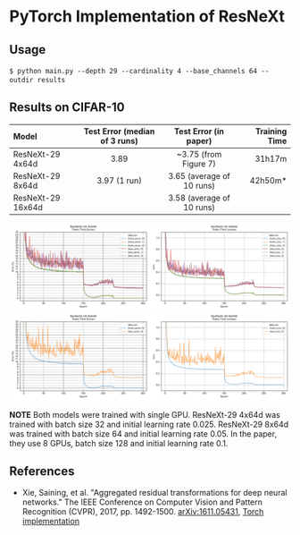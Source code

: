 # PyTorch Implementation of ResNeXt

## Usage

```
$ python main.py --depth 29 --cardinality 4 --base_channels 64 --outdir results
```

## Results on CIFAR-10

| Model             | Test Error (median of 3 runs) | Test Error (in paper)     | Training Time |
|:------------------|:-----------------------------:|:-------------------------:|--------------:|
| ResNeXt-29 4x64d  | 3.89                          | ~3.75 (from Figure 7)     |  31h17m       |
| ResNeXt-29 8x64d  | 3.97 (1 run)                  | 3.65 (average of 10 runs) |  42h50m*      |
| ResNeXt-29 16x64d |                               | 3.58 (average of 10 runs) |               |

![](figures/ResNeXt-29_4x64d.png)
![](figures/ResNeXt-29_8x64d.png)

**NOTE** Both models were trained with single GPU. ResNeXt-29 4x64d was trained with batch size 32 and initial learning rate 0.025. ResNeXt-29 8x64d was trained with batch size 64 and initial learning rate 0.05. In the paper, they use 8 GPUs, batch size 128 and initial learning rate 0.1.

## References

* Xie, Saining, et al. "Aggregated residual transformations for deep neural networks." The IEEE Conference on Computer Vision and Pattern Recognition (CVPR), 2017, pp. 1492-1500. [arXiv:1611.05431]( https://arxiv.org/abs/1611.05431 ), [Torch implementation]( https://github.com/facebookresearch/ResNeXt )


